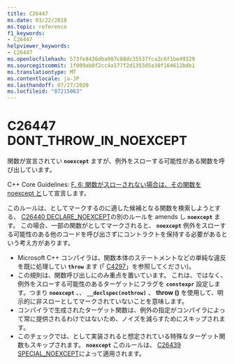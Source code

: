 ```yaml
---
title: C26447
ms.date: 03/22/2018
ms.topic: reference
f1_keywords:
- C26447
helpviewer_keywords:
- C26447
ms.openlocfilehash: 573fe8436dba907c88dc35537fca2c6f1be49329
ms.sourcegitcommit: 1f009ab0f2cc4a177f2d1353d5a38f164612bdb1
ms.translationtype: MT
ms.contentlocale: ja-JP
ms.lasthandoff: 07/27/2020
ms.locfileid: "87215063"
---
```

# <a name="c26447-dont_throw_in_noexcept"></a>C26447 DONT_THROW_IN_NOEXCEPT

関数が宣言されてい **`noexcept`** ますが、例外をスローする可能性がある関数を呼び出しています。

C++ Core Guidelines: [F. 6: 関数がスローされない場合は、その関数を noexcept と](https://github.com/isocpp/CppCoreGuidelines/blob/master/CppCoreGuidelines.md#f6-if-your-function-may-not-throw-declare-it-noexcept)して宣言します。

このルールは、としてマークするのに適した候補となる関数を検索しようとする、 [C26440 DECLARE_NOEXCEPT](c26440.md)の別のルールを amends し **`noexcept`** ます。 この場合、一部の関数がとしてマークされると、 **`noexcept`** 例外をスローする可能性のある他のコードを呼び出さずにコントラクトを保持する必要があるという考え方があります。

- Microsoft C++ コンパイラは、関数本体のステートメントなどの単純な違反を既に処理してい **`throw`** ます (「 [C4297](/cpp/error-messages/compiler-warnings/compiler-warning-level-1-c4297)」を参照してください)。
- この規則は、関数呼び出しにのみ重点を置いています。 これは、ではなく、例外をスローする可能性のあるターゲットにフラグを **`constexpr`** 設定します。つまり **`noexcept`** 、、 **`__declspec(nothrow)`** 、 **throw ()** を使用して、明示的に非スローとしてマークされていないことを意味します。
- コンパイラで生成されたターゲット関数は、例外の指定がコンパイラによって常に提供されるわけではないため、ノイズを減らすためにスキップされます。
- このチェックでは、として実装されると想定されている特殊なターゲット関数もスキップされます。 **`noexcept`** このルールは、 [C26439 SPECIAL_NOEXCEPT](c26439.md)によって適用されます。
